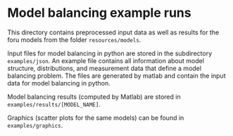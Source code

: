 # Model balancing example runs

This directory contains preprocessed input data as well as results for the foru models from the folder `resources/models`.

Input files for model balancing in python are stored in the subdirectory `examples/json`. An example file contains all information about model structure, distributions, and measurement data that define a model balancing problem. The files are generated by matlab and contain the input data for model balancing in python.

Model balancing results (computed by Matlab) are stored in `examples/results/[MODEL_NAME]`.

Graphics (scatter plots for the same models) can be found in `examples/graphics`.
